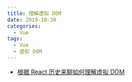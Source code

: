 ```yaml
---
title: 理解虚拟 DOM
date: 2019-10-30
categories:
  - Vue
tags:
  - Vue
  - 虚拟 DOM
---
```


- [根据 React 历史来聊如何理解虚拟 DOM](https://juejin.im/post/6844904029160472590)
